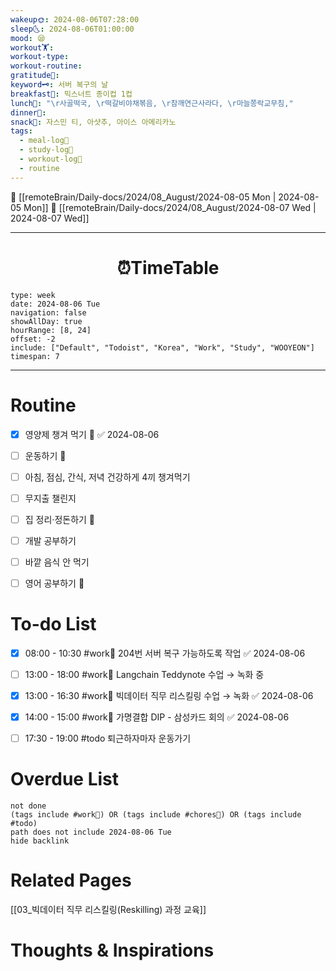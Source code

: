```yaml
---
wakeup🌞: 2024-08-06T07:28:00
sleep🌜: 2024-08-06T01:00:00
mood: 😪
workout🏋️: 
workout-type: 
workout-routine: 
gratitude🙏: 
keyword🗝️: 서버 복구의 날
breakfast🍳: 믹스너트 종이컵 1컵
lunch🍚: "\r사골떡국, \r떡갈비야채볶음, \r참깨연근사라다, \r마늘쫑락교무침,"
dinner🥗: 
snack🍬: 자스민 티, 아샷추, 아이스 아메리카노
tags:
  - meal-log📝
  - study-log📓
  - workout-log💪
  - routine
---
```


🔺 [[remoteBrain/Daily-docs/2024/08_August/2024-08-05 Mon | 2024-08-05 Mon]]
🔻 [[remoteBrain/Daily-docs/2024/08_August/2024-08-07 Wed | 2024-08-07 Wed]]
___
<h1> <center>⏰TimeTable </center> </h1>

```gEvent
type: week
date: 2024-08-06 Tue
navigation: false
showAllDay: true
hourRange: [8, 24]
offset: -2
include: ["Default", "Todoist", "Korea", "Work", "Study", "WOOYEON"]
timespan: 7
```

--- 


# Routine 

- [x] 영양제 챙겨 먹기 🔼 ✅ 2024-08-06
- [ ] 운동하기 🔼
- [ ] 아침, 점심, 간식, 저녁 건강하게 4끼 챙겨먹기
- [ ] 무지출 챌린지 
- [ ] 집 정리·정돈하기 🔼
- [ ] 개발 공부하기
- [ ] 바깥 음식 안 먹기 
- [ ] 영어 공부하기 🔼 


# To-do List

- [x] 08:00 - 10:30 #work💼 204번 서버 복구 가능하도록 작업 ✅ 2024-08-06
- [ ] 13:00 - 18:00 #work💼 Langchain Teddynote 수업 → 녹화 중 
- [x] 13:00 - 16:30 #work💼 빅데이터 직무 리스킬링 수업 → 녹화 ✅ 2024-08-06
- [x] 14:00 - 15:00 #work💼 가명결합 DIP - 삼성카드 회의 ✅ 2024-08-06
- [ ] 17:30 - 19:00 #todo 퇴근하자마자 운동가기


# Overdue List
```tasks
not done
(tags include #work💼) OR (tags include #chores🧺) OR (tags include #todo)
path does not include 2024-08-06 Tue
hide backlink
```


# Related Pages

[[03_빅데이터 직무 리스킬링(Reskilling) 과정 교육]]


# Thoughts & Inspirations

